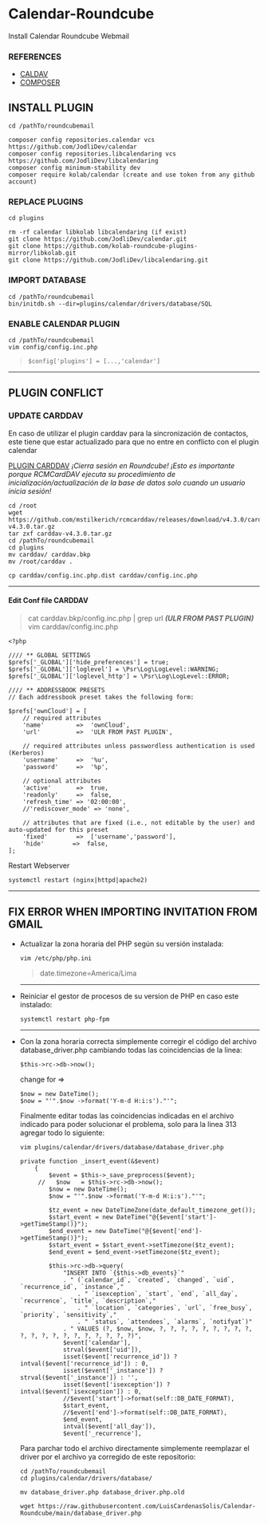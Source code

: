 
# Calendar-Roundcube
Install Calendar Roundcube Webmail

### REFERENCES
- [CALDAV](https://github.com/JodliDev/calendar)
- [COMPOSER](https://getcomposer.org/download/)


## INSTALL PLUGIN
~~~
cd /pathTo/roundcubemail

composer config repositories.calendar vcs https://github.com/JodliDev/calendar
composer config repositories.libcalendaring vcs https://github.com/JodliDev/libcalendaring
composer config minimum-stability dev
composer require kolab/calendar (create and use token from any github account)
~~~

### REPLACE PLUGINS
~~~
cd plugins

rm -rf calendar libkolab libcalendaring (if exist)
git clone https://github.com/JodliDev/calendar.git
git clone https://github.com/kolab-roundcube-plugins-mirror/libkolab.git
git clone https://github.com/JodliDev/libcalendaring.git
~~~

### IMPORT DATABASE
~~~
cd /pathTo/roundcubemail
bin/initdb.sh --dir=plugins/calendar/drivers/database/SQL
~~~

### ENABLE CALENDAR PLUGIN
~~~
cd /pathTo/roundcubemail
vim config/config.inc.php
~~~
>`$config['plugins'] = [...,'calendar']`

___
## PLUGIN CONFLICT 

### UPDATE CARDDAV
En caso de utilizar el plugin carddav para la sincronización de contactos, este tiene que estar actualizado para que no entre en conflicto con el plugin calendar

[PLUGIN CARDDAV](https://github.com/mstilkerich/rcmcarddav)
*¡Cierra sesión en Roundcube! ¡Esto es importante porque RCMCardDAV ejecuta su procedimiento de inicialización/actualización de la base de datos solo cuando un usuario inicia sesión!*

~~~
cd /root
wget https://github.com/mstilkerich/rcmcarddav/releases/download/v4.3.0/carddav-v4.3.0.tar.gz
tar zxf carddav-v4.3.0.tar.gz
cd /pathTo/roundcubemail
cd plugins
mv carddav/ carddav.bkp
mv /root/carddav .

cp carddav/config.inc.php.dist carddav/config.inc.php
~~~
---
#### Edit Conf file CARDDAV
>cat carddav.bkp/config.inc.php | grep url  ***(ULR FROM PAST PLUGIN)***
> vim carddav/config.inc.php

~~~
<?php

//// ** GLOBAL SETTINGS
$prefs['_GLOBAL']['hide_preferences'] = true;
$prefs['_GLOBAL']['loglevel'] = \Psr\Log\LogLevel::WARNING;
$prefs['_GLOBAL']['loglevel_http'] = \Psr\Log\LogLevel::ERROR;

//// ** ADDRESSBOOK PRESETS
// Each addressbook preset takes the following form:

$prefs['ownCloud'] = [
    // required attributes
    'name'         =>  'ownCloud',
    'url'          =>  'ULR FROM PAST PLUGIN',

    // required attributes unless passwordless authentication is used (Kerberos)
    'username'     =>  '%u',
    'password'     =>  '%p',

    // optional attributes
    'active'       =>  true,
    'readonly'     =>  false,
    'refresh_time' => '02:00:00',
    //'rediscover_mode' => 'none',

    // attributes that are fixed (i.e., not editable by the user) and auto-updated for this preset
    'fixed'        =>  ['username','password'],
    'hide'        =>  false,
];
~~~

Restart Webserver
~~~
systemctl restart (nginx|httpd|apache2)
~~~
___
## FIX ERROR WHEN IMPORTING INVITATION FROM GMAIL

- Actualizar la zona horaria del PHP según su versión instalada:
	~~~
	vim /etc/php/php.ini
	~~~

	> date.timezone=America/Lima
	---

- Reiniciar el gestor de procesos de su version de PHP en caso este instalado:
	~~~
	systemctl restart php-fpm
	~~~
	---


- Con la zona horaria correcta simplemente corregir el código del archivo database_driver.php cambiando todas las coincidencias de la linea:

	~~~
	$this->rc->db->now(); 
	~~~
	change for ⇒ 
	~~~
	$now = new DateTime(); 
	$now = "'".$now ->format('Y-m-d H:i:s')."'";
	~~~
	
	Finalmente editar todas las coincidencias indicadas en el archivo indicado para poder solucionar el problema, solo para la linea 313 agregar todo lo siguiente:
	~~~
	vim plugins/calendar/drivers/database/database_driver.php
	~~~
	~~~
	private function _insert_event(&$event)
	    {
	        $event = $this->_save_preprocess($event);
	     //   $now   = $this->rc->db->now();
	        $now = new DateTime();
	        $now = "'".$now ->format('Y-m-d H:i:s')."'";

	        $tz_event = new DateTimeZone(date_default_timezone_get());
	        $start_event = new DateTime("@{$event['start']->getTimeStamp()}");
	        $end_event = new DateTime("@{$event['end']->getTimeStamp()}");
	        $start_event = $start_event->setTimezone($tz_event);
	        $end_event = $end_event->setTimezone($tz_event);

	        $this->rc->db->query(
	            "INSERT INTO `{$this->db_events}`"
	            . " (`calendar_id`, `created`, `changed`, `uid`, `recurrence_id`, `instance`,"
	                . " `isexception`, `start`, `end`, `all_day`, `recurrence`, `title`, `description`,"
	                . " `location`, `categories`, `url`, `free_busy`, `priority`, `sensitivity`,"
	                . " `status`, `attendees`, `alarms`, `notifyat`)"
	            . " VALUES (?, $now, $now, ?, ?, ?, ?, ?, ?, ?, ?, ?, ?, ?, ?, ?, ?, ?, ?, ?, ?, ?, ?)",
	            $event['calendar'],
	            strval($event['uid']),
	            isset($event['recurrence_id']) ? intval($event['recurrence_id']) : 0,
	            isset($event['_instance']) ? strval($event['_instance']) : '',
	            isset($event['isexception']) ? intval($event['isexception']) : 0,
	            //$event['start']->format(self::DB_DATE_FORMAT),
	            $start_event,
	            //$event['end']->format(self::DB_DATE_FORMAT),
	            $end_event,
	            intval($event['all_day']),
	            $event['_recurrence'],
	~~~
	
	Para parchar todo el archivo directamente simplemente reemplazar el driver por el archivo ya corregido de este repositorio:
	
	~~~
	cd /pathTo/roundcubemail
	cd plugins/calendar/drivers/database/

	mv database_driver.php database_driver.php.old

	wget https://raw.githubusercontent.com/LuisCardenasSolis/Calendar-Roundcube/main/database_driver.php
	~~~
